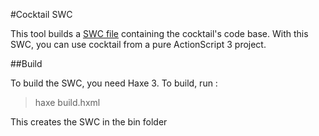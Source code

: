 #Cocktail SWC

This tool builds a [SWC file](http://en.wikipedia.org/wiki/Adobe_SWC_file) containing the cocktail's code base.
With this SWC, you can use cocktail from a pure ActionScript 3 project.

##Build

To build the SWC, you need Haxe 3. To build, run : 
 > haxe build.hxml
 
This creates the SWC in the bin folder
